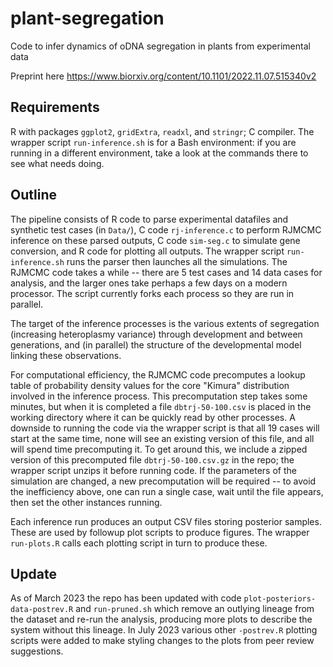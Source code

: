 # plant-segregation
Code to infer dynamics of oDNA segregation in plants from experimental data

Preprint here https://www.biorxiv.org/content/10.1101/2022.11.07.515340v2

Requirements
------
R with packages `ggplot2`, `gridExtra`, `readxl`, and `stringr`; C compiler. The wrapper script `run-inference.sh` is for a Bash environment: if you are running in a different environment, take a look at the commands there to see what needs doing.

Outline
------
The pipeline consists of R code to parse experimental datafiles and synthetic test cases (in `Data/`), C code `rj-inference.c` to perform RJMCMC inference on these parsed outputs, C code `sim-seg.c` to simulate gene conversion, and R code for plotting all outputs. The wrapper script `run-inference.sh` runs the parser then launches all the simulations. The RJMCMC code takes a while -- there are 5 test cases and 14 data cases for analysis, and the larger ones take perhaps a few days on a modern processor. The script currently forks each process so they are run in parallel.

The target of the inference processes is the various extents of segregation (increasing heteroplasmy variance) through development and between generations, and (in parallel) the structure of the developmental model linking these observations.

For computational efficiency, the RJMCMC code precomputes a lookup table of probability density values for the core "Kimura" distribution involved in the inference process. This precomputation step takes some minutes, but when it is completed a file `dbtrj-50-100.csv` is placed in the working directory where it can be quickly read by other processes. A downside to running the code via the wrapper script is that all 19 cases will start at the same time, none will see an existing version of this file, and all will spend time precomputing it. To get around this, we include a zipped version of this precomputed file `dbtrj-50-100.csv.gz` in the repo; the wrapper script unzips it before running code. If the parameters of the simulation are changed, a new precomputation will be required -- to avoid the inefficiency above, one can run a single case, wait until the file appears, then set the other instances running.

Each inference run produces an output CSV files storing posterior samples. These are used by followup plot scripts to produce figures. The wrapper `run-plots.R` calls each plotting script in turn to produce these. 

Update
------
As of March 2023 the repo has been updated with code `plot-posteriors-data-postrev.R` and `run-pruned.sh` which remove an outlying lineage from the dataset and re-run the analysis, producing more plots to describe the system without this lineage. In July 2023 various other `-postrev.R` plotting scripts were added to make styling changes to the plots from peer review suggestions.
